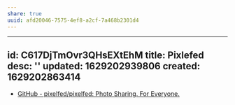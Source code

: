 ```yaml
---
share: true
uuid: afd20046-7575-4ef8-a2cf-7a468b2301d4
---
```

---
id: C617DjTmOvr3QHsEXtEhM
title: Pixlefed
desc: ''
updated: 1629202939806
created: 1629202863414
---

* [GitHub - pixelfed/pixelfed: Photo Sharing. For Everyone.](https://github.com/pixelfed/pixelfed)

